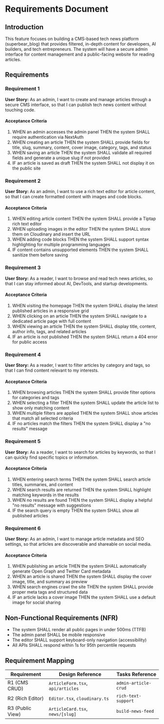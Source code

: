 # Requirements Document

## Introduction

This feature focuses on building a CMS-based tech news platform (superbear_blog) that provides filtered, in-depth content for developers, AI builders, and tech entrepreneurs. The system will have a secure admin interface for content management and a public-facing website for reading articles.

## Requirements

### Requirement 1

**User Story:** As an admin, I want to create and manage articles through a secure CMS interface, so that I can publish tech news content without touching code.

#### Acceptance Criteria

1. WHEN an admin accesses the admin panel THEN the system SHALL require authentication via NextAuth
2. WHEN creating an article THEN the system SHALL provide fields for title, slug, summary, content, cover image, category, tags, and status
3. WHEN saving an article THEN the system SHALL validate all required fields and generate a unique slug if not provided
4. IF an article is saved as draft THEN the system SHALL not display it on the public site

### Requirement 2

**User Story:** As an admin, I want to use a rich text editor for article content, so that I can create formatted content with images and code blocks.

#### Acceptance Criteria

1. WHEN editing article content THEN the system SHALL provide a Tiptap rich text editor
2. WHEN uploading images in the editor THEN the system SHALL store them on Cloudinary and insert the URL
3. WHEN adding code blocks THEN the system SHALL support syntax highlighting for multiple programming languages
4. IF content contains unsupported elements THEN the system SHALL sanitize them before saving

### Requirement 3

**User Story:** As a reader, I want to browse and read tech news articles, so that I can stay informed about AI, DevTools, and startup developments.

#### Acceptance Criteria

1. WHEN visiting the homepage THEN the system SHALL display the latest published articles in a responsive grid
2. WHEN clicking on an article THEN the system SHALL navigate to a dedicated article page with full content
3. WHEN viewing an article THEN the system SHALL display title, content, author info, tags, and related articles
4. IF an article is not published THEN the system SHALL return a 404 error for public access

### Requirement 4

**User Story:** As a reader, I want to filter articles by category and tags, so that I can find content relevant to my interests.

#### Acceptance Criteria

1. WHEN browsing articles THEN the system SHALL provide filter options for categories and tags
2. WHEN selecting a filter THEN the system SHALL update the article list to show only matching content
3. WHEN multiple filters are applied THEN the system SHALL show articles that match all selected criteria
4. IF no articles match the filters THEN the system SHALL display a "no results" message

### Requirement 5

**User Story:** As a reader, I want to search for articles by keywords, so that I can quickly find specific topics or information.

#### Acceptance Criteria

1. WHEN entering search terms THEN the system SHALL search article titles, summaries, and content
2. WHEN search results are returned THEN the system SHALL highlight matching keywords in the results
3. WHEN no results are found THEN the system SHALL display a helpful "no results" message with suggestions
4. IF the search query is empty THEN the system SHALL show all published articles

### Requirement 6

**User Story:** As an admin, I want to manage article metadata and SEO settings, so that articles are discoverable and shareable on social media.

#### Acceptance Criteria

1. WHEN publishing an article THEN the system SHALL automatically generate Open Graph and Twitter Card metadata
2. WHEN an article is shared THEN the system SHALL display the cover image, title, and summary as preview
3. WHEN search engines crawl the site THEN the system SHALL provide proper meta tags and structured data
4. IF an article lacks a cover image THEN the system SHALL use a default image for social sharing

## Non-Functional Requirements (NFR)

- The system SHALL render all public pages in under 500ms (TTFB)
- The admin panel SHALL be mobile responsive
- The editor SHALL support keyboard-only navigation (accessibility)
- All APIs SHALL respond within 1s for 95th percentile requests

## Requirement Mapping

| Requirement | Design Reference      | Tasks Reference        |
|-------------|------------------------|-------------------------|
| R1 (CMS CRUD) | `ArticleForm.tsx`, `api/articles` | `admin-article-crud` |
| R2 (Rich Editor) | `Editor.tsx`, `cloudinary.ts` | `rich-text-support`  |
| R3 (Public View) | `ArticleCard.tsx`, `news/[slug]` | `build-news-feed`    |
